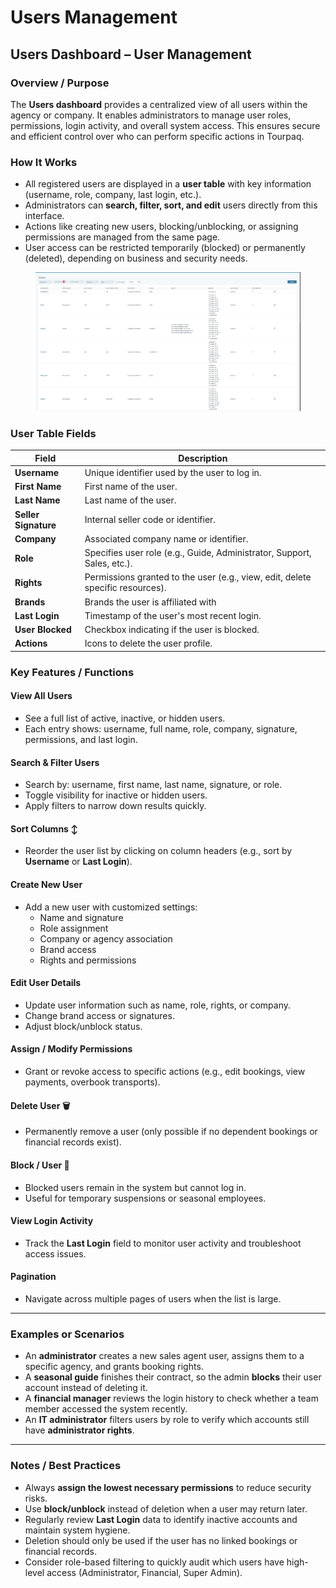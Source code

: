 # Users Management

## **Users Dashboard – User Management**

### **Overview / Purpose**

The **Users dashboard** provides a centralized view of all users within the agency or company. It enables administrators to manage user roles, permissions, login activity, and overall system access. This ensures secure and efficient control over who can perform specific actions in Tourpaq.

### **How It Works**

* All registered users are displayed in a **user table** with key information (username, role, company, last login, etc.).
* Administrators can **search, filter, sort, and edit** users directly from this interface.
* Actions like creating new users, blocking/unblocking, or assigning permissions are managed from the same page.
* User access can be restricted temporarily (blocked) or permanently (deleted), depending on business and security needs.

<figure><img src="../../.gitbook/assets/image (334).png" alt=""><figcaption></figcaption></figure>

### **User Table Fields**

| **Field**             | **Description**                                                                |
| --------------------- | ------------------------------------------------------------------------------ |
| **Username**          | Unique identifier used by the user to log in.                                  |
| **First Name**        | First name of the user.                                                        |
| **Last Name**         | Last name of the user.                                                         |
| **Seller Signature**  | Internal seller code or identifier.                                            |
| **Company**           | Associated company name or identifier.                                         |
| **Role**              | Specifies user role (e.g., Guide, Administrator, Support, Sales, etc.).        |
| **Rights**            | Permissions granted to the user (e.g., view, edit, delete specific resources). |
| **Brands**            | Brands the user is affiliated with                                             |
| **Last Login**        | Timestamp of the user's most recent login.                                     |
| **User Blocked**      | Checkbox indicating if the user is blocked.                                    |
| **Actions**           | Icons to delete the user profile.                                              |

### **Key Features / Functions**

#### **View All Users**

* See a full list of active, inactive, or hidden users.
* Each entry shows: username, full name, role, company, signature, permissions, and last login.

#### **Search & Filter Users**

* Search by: username, first name, last name, signature, or role.
* Toggle visibility for inactive or hidden users.
* Apply filters to narrow down results quickly.

#### **Sort Columns** ↕&#x20;

* Reorder the user list by clicking on column headers (e.g., sort by **Username** or **Last Login**).

#### **Create New User**

* Add a new user with customized settings:
  * Name and signature
  * Role assignment
  * Company or agency association
  * Brand access
  * Rights and permissions

#### **Edit User Details**

* Update user information such as name, role, rights, or company.
* Change brand access or signatures.
* Adjust block/unblock status.

#### **Assign / Modify Permissions**

* Grant or revoke access to specific actions (e.g., edit bookings, view payments, overbook transports).

#### **Delete User** 🗑️

* Permanently remove a user (only possible if no dependent bookings or financial records exist).

#### **Block / User** 🚫&#x20;

* Blocked users remain in the system but cannot log in.
* Useful for temporary suspensions or seasonal employees.

#### **View Login Activity**

* Track the **Last Login** field to monitor user activity and troubleshoot access issues.

#### **Pagination**

* Navigate across multiple pages of users when the list is large.

***

### **Examples or Scenarios**

* An **administrator** creates a new sales agent user, assigns them to a specific agency, and grants booking rights.
* A **seasonal guide** finishes their contract, so the admin **blocks** their user account instead of deleting it.
* A **financial manager** reviews the login history to check whether a team member accessed the system recently.
* An **IT administrator** filters users by role to verify which accounts still have **administrator rights**.

***

### **Notes / Best Practices**

* Always **assign the lowest necessary permissions** to reduce security risks.
* Use **block/unblock** instead of deletion when a user may return later.
* Regularly review **Last Login** data to identify inactive accounts and maintain system hygiene.
* Deletion should only be used if the user has no linked bookings or financial records.
* Consider role-based filtering to quickly audit which users have high-level access (Administrator, Financial, Super Admin).

